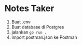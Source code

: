 # Notes Taker

1) Buat .env
2) Buat database di Postgres
3) jalankan `go run .`
4) import postman.json ke Postman